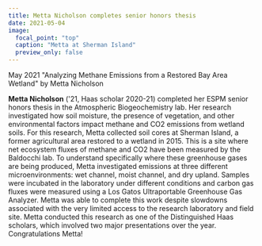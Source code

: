 ```yaml
---
title: Metta Nicholson completes senior honors thesis
date: 2021-05-04
image:
  focal_point: "top"
  caption: "Metta at Sherman Island"
  preview_only: false  
---
```


May 2021 "Analyzing Methane Emissions from a Restored Bay Area Wetland" by Metta Nicholson
<!--more-->

**Metta Nicholson** ('21, Haas scholar 2020-21) completed her ESPM senior honors thesis in the Atmospheric Biogeochemistry lab. Her research investigated how soil moisture, the presence of vegetation, and other environmental factors impact methane and CO2 emissions from wetland soils.  For this research, Metta collected soil cores at Sherman Island, a former agricultural area restored to a wetland in 2015. This is a site where net ecosystem fluxes of methane and CO2 have been measured by the Baldocchi lab. To understand specifically where these greenhouse gases are being produced, Metta investigated emissions at three different microenvironments:  wet channel, moist channel, and dry upland. Samples were incubated in the laboratory under different conditions and carbon gas fluxes were measured using a Los Gatos Ultraportable Greenhouse Gas Analyzer. Metta was able to complete this work despite slowdowns associated with the very limited access to the research laboratory and field site.  Metta conducted this research as one of the Distinguished Haas scholars, which involved two major presentations over the year. Congratulations Metta!   
